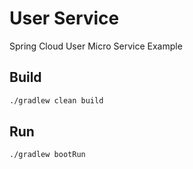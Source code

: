 # User Service

Spring Cloud User Micro Service Example 

## Build

```sh
./gradlew clean build 
```

## Run 

```sh
./gradlew bootRun 
```
